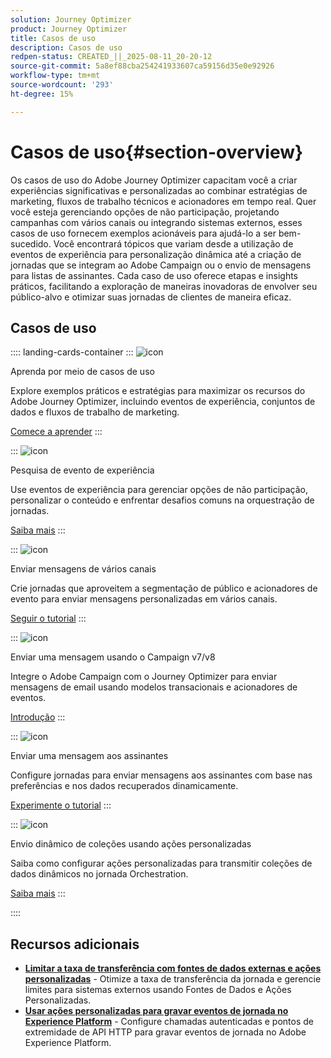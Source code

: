 ```yaml
---
solution: Journey Optimizer
product: Journey Optimizer
title: Casos de uso
description: Casos de uso
redpen-status: CREATED_||_2025-08-11_20-20-12
source-git-commit: 5a8ef88cba254241933607ca59156d35e0e92926
workflow-type: tm+mt
source-wordcount: '293'
ht-degree: 15%

---
```



# Casos de uso{#section-overview}

Os casos de uso do Adobe Journey Optimizer capacitam você a criar experiências significativas e personalizadas ao combinar estratégias de marketing, fluxos de trabalho técnicos e acionadores em tempo real. Quer você esteja gerenciando opções de não participação, projetando campanhas com vários canais ou integrando sistemas externos, esses casos de uso fornecem exemplos acionáveis para ajudá-lo a ser bem-sucedido. Você encontrará tópicos que variam desde a utilização de eventos de experiência para personalização dinâmica até a criação de jornadas que se integram ao Adobe Campaign ou o envio de mensagens para listas de assinantes. Cada caso de uso oferece etapas e insights práticos, facilitando a exploração de maneiras inovadoras de envolver seu público-alvo e otimizar suas jornadas de clientes de maneira eficaz.

## Casos de uso

:::: landing-cards-container
:::
![icon](https://cdn.experienceleague.adobe.com/icons/book.svg?lang=pt-BR)

Aprenda por meio de casos de uso

Explore exemplos práticos e estratégias para maximizar os recursos do Adobe Journey Optimizer, incluindo eventos de experiência, conjuntos de dados e fluxos de trabalho de marketing.

[Comece a aprender](../using/building-journeys/jo-use-cases.md)
:::

:::
![icon](https://cdn.experienceleague.adobe.com/icons/list-check.svg?lang=pt-BR)

Pesquisa de evento de experiência

Use eventos de experiência para gerenciar opções de não participação, personalizar o conteúdo e enfrentar desafios comuns na orquestração de jornadas.

[Saiba mais](../using/building-journeys/exp-event-lookup.md)
:::

:::
![icon](https://cdn.experienceleague.adobe.com/icons/circle-play.svg?lang=pt-BR)

Enviar mensagens de vários canais

Crie jornadas que aproveitem a segmentação de público e acionadores de evento para enviar mensagens personalizadas em vários canais.

[Seguir o tutorial](../using/building-journeys/journeys-uc.md)
:::

:::
![icon](https://cdn.experienceleague.adobe.com/icons/puzzle-piece.svg?lang=pt-BR)

Enviar uma mensagem usando o Campaign v7/v8

Integre o Adobe Campaign com o Journey Optimizer para enviar mensagens de email usando modelos transacionais e acionadores de eventos.

[Introdução](../using/building-journeys/ajo-ac.md)
:::

:::
![icon](https://cdn.experienceleague.adobe.com/icons/list-check.svg?lang=pt-BR)

Enviar uma mensagem aos assinantes

Configure jornadas para enviar mensagens aos assinantes com base nas preferências e nos dados recuperados dinamicamente.

[Experimente o tutorial](../using/building-journeys/message-to-subscribers-uc.md)
:::

:::
![icon](https://cdn.experienceleague.adobe.com/icons/code-branch.svg?lang=pt-BR)

Envio dinâmico de coleções usando ações personalizadas

Saiba como configurar ações personalizadas para transmitir coleções de dados dinâmicos no jornada Orchestration.

[Saiba mais](../using/building-journeys/collections.md)
:::

::::


## Recursos adicionais

- **[Limitar a taxa de transferência com fontes de dados externas e ações personalizadas](../using/building-journeys/limit-throughput.md)** - Otimize a taxa de transferência da jornada e gerencie limites para sistemas externos usando Fontes de Dados e Ações Personalizadas.
- **[Usar ações personalizadas para gravar eventos de jornada no Experience Platform](../using/building-journeys/custom-action-aep.md)** - Configure chamadas autenticadas e pontos de extremidade de API HTTP para gravar eventos de jornada no Adobe Experience Platform.
